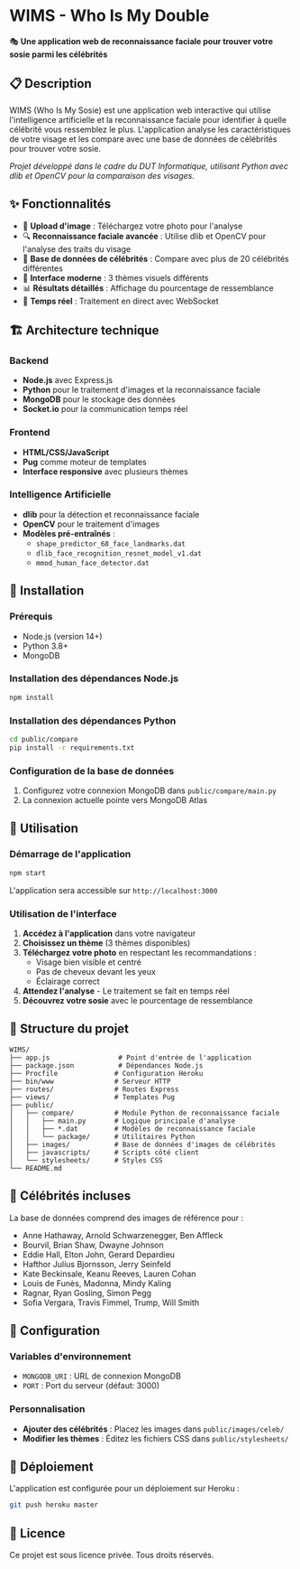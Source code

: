 # WIMS - Who Is My Double

🎭 **Une application web de reconnaissance faciale pour trouver votre sosie parmi les célébrités**

## 📋 Description

WIMS (Who Is My Sosie) est une application web interactive qui utilise l'intelligence artificielle et la reconnaissance faciale pour identifier à quelle célébrité vous ressemblez le plus. L'application analyse les caractéristiques de votre visage et les compare avec une base de données de célébrités pour trouver votre sosie.

*Projet développé dans le cadre du DUT Informatique, utilisant Python avec dlib et OpenCV pour la comparaison des visages.*

## ✨ Fonctionnalités

- 📸 **Upload d'image** : Téléchargez votre photo pour l'analyse
- 🔍 **Reconnaissance faciale avancée** : Utilise dlib et OpenCV pour l'analyse des traits du visage
- 🌟 **Base de données de célébrités** : Compare avec plus de 20 célébrités différentes
- 🎨 **Interface moderne** : 3 thèmes visuels différents
- 📊 **Résultats détaillés** : Affichage du pourcentage de ressemblance
- 🔄 **Temps réel** : Traitement en direct avec WebSocket

## 🏗️ Architecture technique

### Backend
- **Node.js** avec Express.js
- **Python** pour le traitement d'images et la reconnaissance faciale
- **MongoDB** pour le stockage des données
- **Socket.io** pour la communication temps réel

### Frontend
- **HTML/CSS/JavaScript**
- **Pug** comme moteur de templates
- **Interface responsive** avec plusieurs thèmes

### Intelligence Artificielle
- **dlib** pour la détection et reconnaissance faciale
- **OpenCV** pour le traitement d'images
- **Modèles pré-entraînés** :
  - `shape_predictor_68_face_landmarks.dat`
  - `dlib_face_recognition_resnet_model_v1.dat`
  - `mmod_human_face_detector.dat`

## 🚀 Installation

### Prérequis
- Node.js (version 14+)
- Python 3.8+
- MongoDB

### Installation des dépendances Node.js
```bash
npm install
```

### Installation des dépendances Python
```bash
cd public/compare
pip install -r requirements.txt
```

### Configuration de la base de données
1. Configurez votre connexion MongoDB dans `public/compare/main.py`
2. La connexion actuelle pointe vers MongoDB Atlas

## 🎯 Utilisation

### Démarrage de l'application
```bash
npm start
```

L'application sera accessible sur `http://localhost:3000`

### Utilisation de l'interface

1. **Accédez à l'application** dans votre navigateur
2. **Choisissez un thème** (3 thèmes disponibles)
3. **Téléchargez votre photo** en respectant les recommandations :
   - Visage bien visible et centré
   - Pas de cheveux devant les yeux
   - Éclairage correct
4. **Attendez l'analyse** - Le traitement se fait en temps réel
5. **Découvrez votre sosie** avec le pourcentage de ressemblance

## 📁 Structure du projet

```
WIMS/
├── app.js                 # Point d'entrée de l'application
├── package.json           # Dépendances Node.js
├── Procfile              # Configuration Heroku
├── bin/www               # Serveur HTTP
├── routes/               # Routes Express
├── views/                # Templates Pug
├── public/
│   ├── compare/          # Module Python de reconnaissance faciale
│   │   ├── main.py       # Logique principale d'analyse
│   │   ├── *.dat         # Modèles de reconnaissance faciale
│   │   └── package/      # Utilitaires Python
│   ├── images/           # Base de données d'images de célébrités
│   ├── javascripts/      # Scripts côté client
│   └── stylesheets/      # Styles CSS
└── README.md
```

## 🎨 Célébrités incluses

La base de données comprend des images de référence pour :
- Anne Hathaway, Arnold Schwarzenegger, Ben Affleck
- Bourvil, Brian Shaw, Dwayne Johnson
- Eddie Hall, Elton John, Gerard Depardieu
- Hafthor Julius Bjornsson, Jerry Seinfeld
- Kate Beckinsale, Keanu Reeves, Lauren Cohan
- Louis de Funès, Madonna, Mindy Kaling
- Ragnar, Ryan Gosling, Simon Pegg
- Sofia Vergara, Travis Fimmel, Trump, Will Smith

## 🔧 Configuration

### Variables d'environnement
- `MONGODB_URI` : URL de connexion MongoDB
- `PORT` : Port du serveur (défaut: 3000)

### Personnalisation
- **Ajouter des célébrités** : Placez les images dans `public/images/celeb/`
- **Modifier les thèmes** : Éditez les fichiers CSS dans `public/stylesheets/`

## 🚀 Déploiement

L'application est configurée pour un déploiement sur Heroku :
```bash
git push heroku master
```

## 📝 Licence

Ce projet est sous licence privée. Tous droits réservés.
